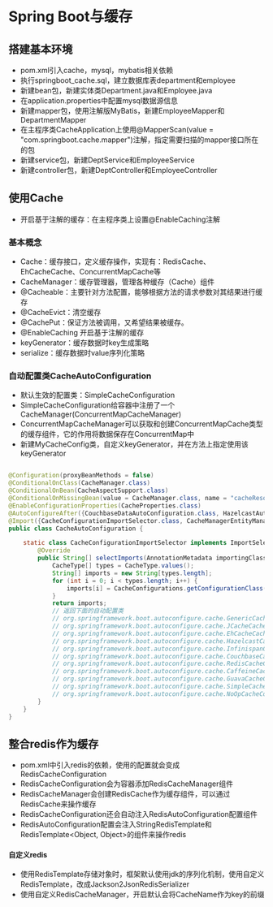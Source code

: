 # Spring Boot与缓存

## 搭建基本环境

* pom.xml引入cache，mysql，mybatis相关依赖
* 执行springboot_cache.sql，建立数据库表department和employee
* 新建bean包，新建实体类Department.java和Employee.java
* 在application.properties中配置mysql数据源信息
* 新建mapper包，使用注解版MyBatis，新建EmployeeMapper和DepartmentMapper
* 在主程序类CacheApplication上使用@MapperScan(value = "com.springboot.cache.mapper")注解，指定需要扫描的mapper接口所在的包
* 新建service包，新建DeptService和EmployeeService
* 新建controller包，新建DeptController和EmployeeController

## 使用Cache

* 开启基于注解的缓存：在主程序类上设置@EnableCaching注解

### 基本概念

* Cache：缓存接口，定义缓存操作，实现有：RedisCache、EhCacheCache、ConcurrentMapCache等
* CacheManager：缓存管理器，管理各种缓存（Cache）组件
* @Cacheable：主要针对方法配置，能够根据方法的请求参数对其结果进行缓存
* @CacheEvict：清空缓存
* @CachePut：保证方法被调用，又希望结果被缓存。
* @EnableCaching 开启基于注解的缓存
* keyGenerator：缓存数据时key生成策略
* serialize：缓存数据时value序列化策略

### 自动配置类CacheAutoConfiguration

* 默认生效的配置类：SimpleCacheConfiguration
* SimpleCacheConfiguration给容器中注册了一个CacheManager(ConcurrentMapCacheManager)
* ConcurrentMapCacheManager可以获取和创建ConcurrentMapCache类型的缓存组件，它的作用将数据保存在ConcurrentMap中
* 新建MyCacheConfig类，自定义keyGenerator，并在方法上指定使用该keyGenerator

```java

@Configuration(proxyBeanMethods = false)
@ConditionalOnClass(CacheManager.class)
@ConditionalOnBean(CacheAspectSupport.class)
@ConditionalOnMissingBean(value = CacheManager.class, name = "cacheResolver")
@EnableConfigurationProperties(CacheProperties.class)
@AutoConfigureAfter({CouchbaseDataAutoConfiguration.class, HazelcastAutoConfiguration.class, HibernateJpaAutoConfiguration.class, RedisAutoConfiguration.class})
@Import({CacheConfigurationImportSelector.class, CacheManagerEntityManagerFactoryDependsOnPostProcessor.class})
public class CacheAutoConfiguration {

    static class CacheConfigurationImportSelector implements ImportSelector {
        @Override
        public String[] selectImports(AnnotationMetadata importingClassMetadata) {
            CacheType[] types = CacheType.values();
            String[] imports = new String[types.length];
            for (int i = 0; i < types.length; i++) {
                imports[i] = CacheConfigurations.getConfigurationClass(types[i]);
            }
            return imports;
            // 返回下面的自动配置类
            // org.springframework.boot.autoconfigure.cache.GenericCacheConfiguration
            // org.springframework.boot.autoconfigure.cache.JCacheCacheConfiguration
            // org.springframework.boot.autoconfigure.cache.EhCacheCacheConfiguration
            // org.springframework.boot.autoconfigure.cache.HazelcastCacheConfiguration
            // org.springframework.boot.autoconfigure.cache.InfinispanCacheConfiguration
            // org.springframework.boot.autoconfigure.cache.CouchbaseCacheConfiguration
            // org.springframework.boot.autoconfigure.cache.RedisCacheConfiguration
            // org.springframework.boot.autoconfigure.cache.CaffeineCacheConfiguration
            // org.springframework.boot.autoconfigure.cache.GuavaCacheConfiguration
            // org.springframework.boot.autoconfigure.cache.SimpleCacheConfiguration【默认】
            // org.springframework.boot.autoconfigure.cache.NoOpCacheConfiguration
        }
    }
}
```

## 整合redis作为缓存

* pom.xml中引入redis的依赖，使用的配置就会变成RedisCacheConfiguration
* RedisCacheConfiguration会为容器添加RedisCacheManager组件
* RedisCacheManager会创建RedisCache作为缓存组件，可以通过RedisCache来操作缓存
* RedisCacheConfiguration还会自动注入RedisAutoConfiguration配置组件
* RedisAutoConfiguration配置会注入StringRedisTemplate和RedisTemplate<Object, Object>的组件来操作redis

#### 自定义redis

* 使用RedisTemplate存储对象时，框架默认使用jdk的序列化机制，使用自定义RedisTemplate，改成Jackson2JsonRedisSerializer
* 使用自定义RedisCacheManager，开启默认会将CacheName作为key的前缀


